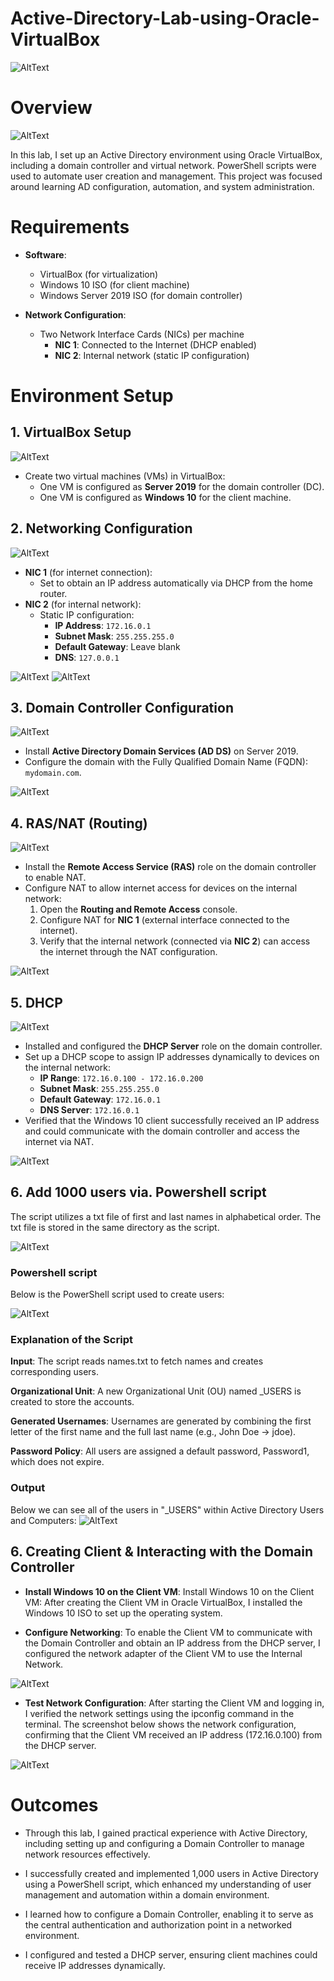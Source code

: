 # Active-Directory-Lab-using-Oracle-VirtualBox

![AltText](ad.png)

# Overview

![AltText](diagram.png)


In this lab, I set up an Active Directory environment using Oracle VirtualBox, including a domain controller and virtual network. PowerShell scripts were used to automate user creation and management. This project was focused around learning AD configuration, automation, and system administration.

# Requirements
- **Software**:
  - VirtualBox (for virtualization)
  - Windows 10 ISO (for client machine)
  - Windows Server 2019 ISO (for domain controller)
  
- **Network Configuration**:
  - Two Network Interface Cards (NICs) per machine
    - **NIC 1**: Connected to the Internet (DHCP enabled)
    - **NIC 2**: Internal network (static IP configuration)

# Environment Setup

## 1. VirtualBox Setup
![AltText](vm_manager.png)
- Create two virtual machines (VMs) in VirtualBox:
  - One VM is configured as **Server 2019** for the domain controller (DC).
  - One VM is configured as **Windows 10** for the client machine.

## 2. Networking Configuration
![AltText](diagram_nic.png)
- **NIC 1** (for internet connection):
  - Set to obtain an IP address automatically via DHCP from the home router.
- **NIC 2** (for internal network):
  - Static IP configuration:
    - **IP Address**: `172.16.0.1`
    - **Subnet Mask**: `255.255.255.0`
    - **Default Gateway**: Leave blank
    - **DNS**: `127.0.0.1`
  
![AltText](nic_internal.png)
![AltText](nic_config.png)

## 3. Domain Controller Configuration
![AltText](ad_domain_diagram.png)
- Install **Active Directory Domain Services (AD DS)** on Server 2019.
- Configure the domain with the Fully Qualified Domain Name (FQDN): `mydomain.com`.

![AltText](domain.png)

## 4. RAS/NAT (Routing)
![AltText](routing_diagram.png)
- Install the **Remote Access Service (RAS)** role on the domain controller to enable NAT.
- Configure NAT to allow internet access for devices on the internal network:
  1. Open the **Routing and Remote Access** console.
  2. Configure NAT for **NIC 1** (external interface connected to the internet).
  3. Verify that the internal network (connected via **NIC 2**) can access the internet through the NAT configuration.

![AltText](routing.png)

## 5. DHCP
![AltText](dhcp_diagram.png)
- Installed and configured the **DHCP Server** role on the domain controller.
- Set up a DHCP scope to assign IP addresses dynamically to devices on the internal network:
  - **IP Range**: `172.16.0.100 - 172.16.0.200`
  - **Subnet Mask**: `255.255.255.0`
  - **Default Gateway**: `172.16.0.1`
  - **DNS Server**: `172.16.0.1`
- Verified that the Windows 10 client successfully received an IP address and could communicate with the domain controller and access the internet via NAT.
  
![AltText](dhcp.png)

## 6. Add 1000 users via. Powershell script
The script utilizes a txt file of first and last names in alphabetical order. The txt file is stored in the same directory as the script.

![AltText](names.png)

### Powershell script
Below is the PowerShell script used to create users:

![AltText](powershell_script.png)

### Explanation of the Script
**Input**: The script reads names.txt to fetch names and creates corresponding users.


**Organizational Unit**: A new Organizational Unit (OU) named _USERS is created to store the accounts.


**Generated Usernames**: Usernames are generated by combining the first letter of the first name and the full last name (e.g., John Doe → jdoe).


**Password Policy**: All users are assigned a default password, Password1, which does not expire.



### Output
Below we can see all of the users in "_USERS" within Active Directory Users and Computers:
![AltText](users.png)

## 6. Creating Client & Interacting with the Domain Controller
- **Install Windows 10 on the Client VM**: Install Windows 10 on the Client VM: After creating the Client VM in Oracle VirtualBox, I installed the Windows 10 ISO to set up the operating system.


- **Configure Networking**: To enable the Client VM to communicate with the Domain Controller and obtain an IP address from the DHCP server, I configured the network adapter of the Client VM to use the Internal Network.


![AltText](client_settings.png)


- **Test Network Configuration**: After starting the Client VM and logging in, I verified the network settings using the ipconfig command in the terminal. The screenshot below shows the network configuration, confirming that the Client VM received an IP address (172.16.0.100) from the DHCP server.


![AltText](terminal.png)


# Outcomes
- Through this lab, I gained practical experience with Active Directory, including setting up and configuring a Domain Controller to manage network resources effectively.

- I successfully created and implemented 1,000 users in Active Directory using a PowerShell script, which enhanced my understanding of user management and automation within a domain environment.

- I learned how to configure a Domain Controller, enabling it to serve as the central authentication and authorization point in a networked environment.

- I configured and tested a DHCP server, ensuring client machines could receive IP addresses dynamically.
